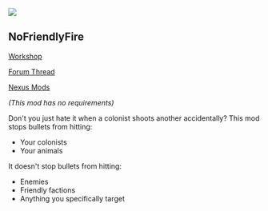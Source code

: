 ![](https://raw.githubusercontent.com/WilliamVenner/RimWorld-NoFriendlyFire/master/About/Preview.png)

## NoFriendlyFire

[Workshop](http://steamcommunity.com/sharedfiles/filedetails/?id=1013648397)

[Forum Thread](https://ludeon.com/forums/index.php?topic=34414)

[Nexus Mods](http://www.nexusmods.com/rimworld/mods/197/)

_(This mod has no requirements)_

Don't you just hate it when a colonist shoots another accidentally?
This mod stops bullets from hitting:

* Your colonists
* Your animals

It doesn't stop bullets from hitting:

* Enemies
* Friendly factions
* Anything you specifically target
